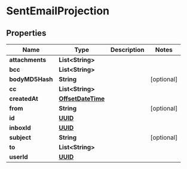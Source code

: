 

# SentEmailProjection

## Properties

Name | Type | Description | Notes
------------ | ------------- | ------------- | -------------
**attachments** | **List&lt;String&gt;** |  | 
**bcc** | **List&lt;String&gt;** |  | 
**bodyMD5Hash** | **String** |  |  [optional]
**cc** | **List&lt;String&gt;** |  | 
**createdAt** | [**OffsetDateTime**](OffsetDateTime.md) |  | 
**from** | **String** |  |  [optional]
**id** | [**UUID**](UUID.md) |  | 
**inboxId** | [**UUID**](UUID.md) |  | 
**subject** | **String** |  |  [optional]
**to** | **List&lt;String&gt;** |  | 
**userId** | [**UUID**](UUID.md) |  | 



